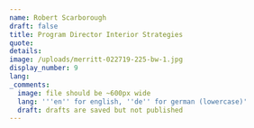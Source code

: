 ```yaml
---
name: Robert Scarborough
draft: false
title: Program Director Interior Strategies
quote:
details:
image: /uploads/merritt-022719-225-bw-1.jpg
display_number: 9
lang:
_comments:
  image: file should be ~600px wide
  lang: '''en'' for english, ''de'' for german (lowercase)'
  draft: drafts are saved but not published
---
```

